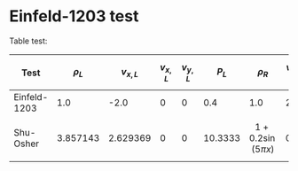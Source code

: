 # Einfeld-1203 test

Table test: 

| Test         	| $$\rho_L$$ 	| $$v_{x, L}$$ 	| $$v_{x, L}$$ 	| $$v_{y, L}$$ 	| $$P_L$$ 	| $$\rho_R$$                  	| $$v_{x, R}$$ 	| $$v_{y, R}$$ 	| $$v_{z, R}$$ 	| $$P_R$$ 	|
|--------------	|------------	|--------------	|--------------	|--------------	|---------	|-----------------------------	|--------------	|--------------	|--------------	|---------	|
| Einfeld-1203 	| 1.0        	| -2.0         	| 0            	| 0            	| 0.4     	| 1.0                         	| 2.0          	| 0            	| 0            	| 0.4     	|
| Shu-Osher    	| 3.857143   	| 2.629369     	| 0            	| 0            	| 10.3333 	| $$1 + 0.2 \sin( 5 \pi x )$$ 	| 0            	| 0            	| 0            	| 1       	|
